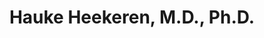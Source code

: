 ---
title: "Hauke Heekeren, M.D., Ph.D."
presenter_id: hauke_heekeren,
layout: member_all_presentations
permalink: /member_full_publications/:presenter_id/
---